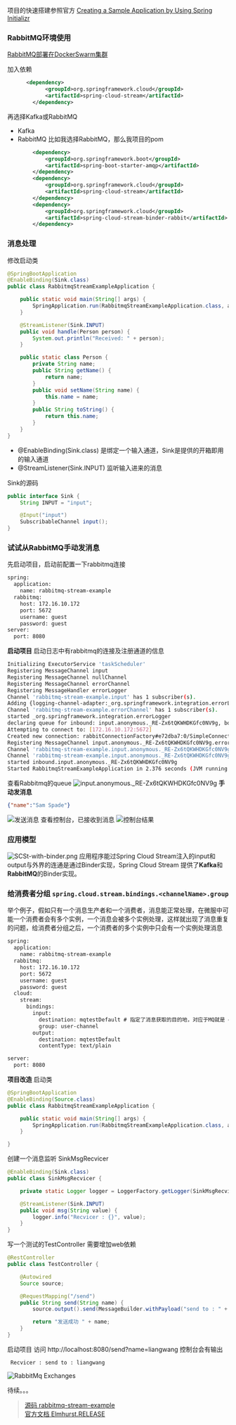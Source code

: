 项目的快速搭建参照官方 [Creating a Sample Application by Using Spring Initializr](https://docs.spring.io/spring-cloud-stream/docs/Elmhurst.RELEASE/reference/htmlsingle/#spring-cloud-stream-preface-creating-sample-application)

### RabbitMQ环境使用 
[RabbitMQ部署在DockerSwarm集群](https://www.jianshu.com/p/9243a9c020a3)

加入依赖
```xml
      <dependency>
            <groupId>org.springframework.cloud</groupId>
            <artifactId>spring-cloud-stream</artifactId>
        </dependency>
```
再选择Kafka或RabbitMQ
* Kafka
* RabbitMQ
比如我选择RabbitMQ，那么我项目的pom
```xml
        <dependency>
            <groupId>org.springframework.boot</groupId>
            <artifactId>spring-boot-starter-amqp</artifactId>
        </dependency>
        <dependency>
            <groupId>org.springframework.cloud</groupId>
            <artifactId>spring-cloud-stream</artifactId>
        </dependency>
        <dependency>
            <groupId>org.springframework.cloud</groupId>
            <artifactId>spring-cloud-stream-binder-rabbit</artifactId>
        </dependency>
```
### 消息处理
修改启动类
```java
@SpringBootApplication
@EnableBinding(Sink.class)
public class RabbitmqStreamExampleApplication {

    public static void main(String[] args) {
        SpringApplication.run(RabbitmqStreamExampleApplication.class, args);
    }

    @StreamListener(Sink.INPUT)
    public void handle(Person person) {
        System.out.println("Received: " + person);
    }

    public static class Person {
        private String name;
        public String getName() {
            return name;
        }
        public void setName(String name) {
            this.name = name;
        }
        public String toString() {
            return this.name;
        }
    }
}
```

* @EnableBinding(Sink.class) 是绑定一个输入通道，Sink是提供的开箱即用的输入通道
* @StreamListener(Sink.INPUT) 监听输入进来的消息

Sink的源码
```java
public interface Sink {
    String INPUT = "input";

    @Input("input")
    SubscribableChannel input();
}
```
### 试试从RabbitMQ手动发消息
先启动项目，启动前配置一下rabbitmq连接
```xml
spring:
  application:
    name: rabbitmq-stream-example
  rabbitmq:
    host: 172.16.10.172
    port: 5672
    username: guest
    password: guest
server:
  port: 8080
```
**启动项目**
启动日志中有rabbitmq的连接及注册通道的信息
```bash
Initializing ExecutorService 'taskScheduler'
Registering MessageChannel input
Registering MessageChannel nullChannel
Registering MessageChannel errorChannel
Registering MessageHandler errorLogger
Channel 'rabbitmq-stream-example.input' has 1 subscriber(s).
Adding {logging-channel-adapter:_org.springframework.integration.errorLogger} as a subscriber to the 'errorChannel' channel
Channel 'rabbitmq-stream-example.errorChannel' has 1 subscriber(s).
started _org.springframework.integration.errorLogger
declaring queue for inbound: input.anonymous._RE-Zx6tQKWHDKGfc0NV9g, bound to: input
Attempting to connect to: [172.16.10.172:5672]
Created new connection: rabbitConnectionFactory#e72dba7:0/SimpleConnection@5f303ecd [delegate=amqp://guest@172.16.10.172:5672/, localPort= 55249]
Registering MessageChannel input.anonymous._RE-Zx6tQKWHDKGfc0NV9g.errors
Channel 'rabbitmq-stream-example.input.anonymous._RE-Zx6tQKWHDKGfc0NV9g.errors' has 1 subscriber(s).
Channel 'rabbitmq-stream-example.input.anonymous._RE-Zx6tQKWHDKGfc0NV9g.errors' has 2 subscriber(s).
started inbound.input.anonymous._RE-Zx6tQKWHDKGfc0NV9g
Started RabbitmqStreamExampleApplication in 2.376 seconds (JVM running for 3.764)
```
查看Rabbitmq的queue 
![input.anonymous._RE-Zx6tQKWHDKGfc0NV9g](https://upload-images.jianshu.io/upload_images/2151905-c97b6496e43cd817.png?imageMogr2/auto-orient/strip%7CimageView2/2/w/760)
**手动发消息**
```json
{"name":"Sam Spade"}
```
![发送消息](https://upload-images.jianshu.io/upload_images/2151905-5f697e3b01fb5376.png?imageMogr2/auto-orient/strip%7CimageView2/2/w/760)
查看控制台，已接收到消息
![控制台结果](https://upload-images.jianshu.io/upload_images/2151905-dcdbc58741e9d150.png?imageMogr2/auto-orient/strip%7CimageView2/2/w/760)

### 应用模型
![SCSt-with-binder.png](https://upload-images.jianshu.io/upload_images/2151905-1c6439706de08862.png?imageMogr2/auto-orient/strip%7CimageView2/2/w/1240)
应用程序能过Spring Cloud Stream注入的input和output与外界的连通是通过Binder实现，Spring Cloud Stream 提供了**Kafka**和**RabbitMQ**的Binder实现。

### 给消费者分组 ```spring.cloud.stream.bindings.<channelName>.group```
举个例子，假如只有一个消息生产者和一个消费者，消息能正常处理，在微服中可能一个消费者会有多个实例，一个消息会被多个实例处理，这样就出现了消息重复的问题，给消费者分组之后，一个消费者的多个实例中只会有一个实例处理消息

```xml
spring:
  application:
    name: rabbitmq-stream-example
  rabbitmq:
    host: 172.16.10.172
    port: 5672
    username: guest
    password: guest
  cloud:
    stream:
      bindings:
        input:
          destination: mqtestDefault # 指定了消息获取的目的地，对应于MQ就是 exchange，这里的exchange就是 mqTestDefault
          group: user-channel
        output:
          destination: mqtestDefault
          contentType: text/plain

server:
  port: 8080
```
**项目改造**
启动类
```java
@SpringBootApplication
@EnableBinding(Source.class)
public class RabbitmqStreamExampleApplication {

    public static void main(String[] args) {
        SpringApplication.run(RabbitmqStreamExampleApplication.class, args);
    }

}
```
创建一个消息监听  SinkMsgRecvicer
```java
@EnableBinding(Sink.class)
public class SinkMsgRecvicer {

    private static Logger logger = LoggerFactory.getLogger(SinkMsgRecvicer.class);

    @StreamListener(Sink.INPUT)
    public void msg(String value) {
        logger.info("Recvicer : {}", value);
    }
}
```
写一个测试的TestController
需要增加web依赖
```java
@RestController
public class TestController {

    @Autowired
    Source source;

    @RequestMapping("/send")
    public String send(String name) {
        source.output().send(MessageBuilder.withPayload("send to : " + name).build());

        return "发送成功 " + name;
    }
}
```
启动项目 访问 http://localhost:8080/send?name=liangwang
控制台会有输出
```
 Recvicer : send to : liangwang
```
![RabbitMq Exchanges](https://upload-images.jianshu.io/upload_images/2151905-b63317071d02daa8.png?imageMogr2/auto-orient/strip%7CimageView2/2/w/760)

待续。。。


> [源码 rabbitmq-stream-example](https://github.com/liangxiaobo/spring-cloud-stream-example/tree/master/rabbitmq-stream-example)<br/>
[官方文档 Elmhurst.RELEASE](https://docs.spring.io/spring-cloud-stream/docs/Elmhurst.RELEASE/reference/htmlsingle/#_spring_cloud_stream_core)
